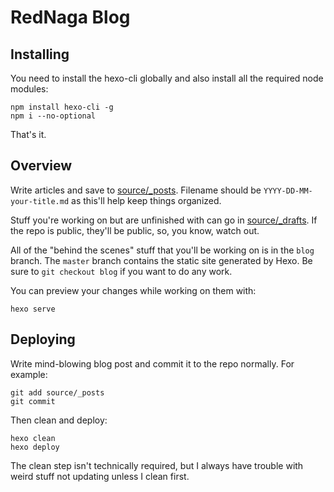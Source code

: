 # RedNaga Blog

## Installing

You need to install the hexo-cli globally and also install all the required node modules:

```
npm install hexo-cli -g
npm i --no-optional
```

That's it.

## Overview

Write articles and save to [source/_posts](source/_posts). Filename should be `YYYY-DD-MM-your-title.md` as this'll help keep things organized.

Stuff you're working on but are unfinished with can go in [source/_drafts](source/_drafts). If the repo is public, they'll be public, so, you know, watch out.

All of the "behind the scenes" stuff that you'll be working on is in the `blog` branch. The `master` branch contains the static site generated by Hexo. Be sure to `git checkout blog` if you want to do any work.

You can preview your changes while working on them with:

```
hexo serve
```

## Deploying

Write mind-blowing blog post and commit it to the repo normally. For example:

```
git add source/_posts
git commit
```

Then clean and deploy:
```
hexo clean
hexo deploy
```

The clean step isn't technically required, but I always have trouble with weird stuff not updating unless I clean first.